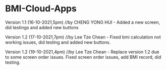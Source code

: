 # BMI-Cloud-Apps
Version 1.1 (16-10-2021,5pm)
//by CHENG YONG HUI - Added a new screen, did testings and added new buttons

Version 1.2 (17-10-2021,7pm)
//by Lee Tze Chean - Fixed bmi calculation not working issues, did testing and added new buttons.

Version 1.2 (19-10-2021,4pm)
//by Lee Tze Chean -  Replace version 1.2 due to some screen order issues. Fixed screen order issues, add BMI record, did testing.
